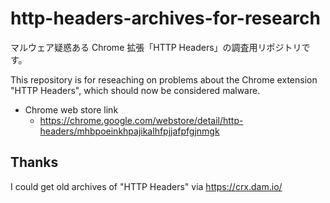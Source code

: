 # http-headers-archives-for-research

マルウェア疑惑ある Chrome 拡張「HTTP Headers」の調査用リポジトリです。

This repository is for reseaching on problems about the Chrome extension "HTTP Headers", which should now be considered malware.

- Chrome web store link
  - https://chrome.google.com/webstore/detail/http-headers/mhbpoeinkhpajikalhfpjjafpfgjnmgk

## Thanks
I could get old archives of "HTTP Headers" via https://crx.dam.io/

